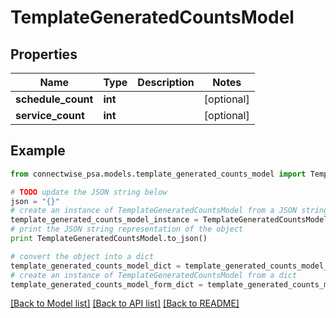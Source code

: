 # TemplateGeneratedCountsModel


## Properties
Name | Type | Description | Notes
------------ | ------------- | ------------- | -------------
**schedule_count** | **int** |  | [optional] 
**service_count** | **int** |  | [optional] 

## Example

```python
from connectwise_psa.models.template_generated_counts_model import TemplateGeneratedCountsModel

# TODO update the JSON string below
json = "{}"
# create an instance of TemplateGeneratedCountsModel from a JSON string
template_generated_counts_model_instance = TemplateGeneratedCountsModel.from_json(json)
# print the JSON string representation of the object
print TemplateGeneratedCountsModel.to_json()

# convert the object into a dict
template_generated_counts_model_dict = template_generated_counts_model_instance.to_dict()
# create an instance of TemplateGeneratedCountsModel from a dict
template_generated_counts_model_form_dict = template_generated_counts_model.from_dict(template_generated_counts_model_dict)
```
[[Back to Model list]](../README.md#documentation-for-models) [[Back to API list]](../README.md#documentation-for-api-endpoints) [[Back to README]](../README.md)



